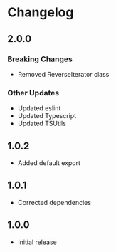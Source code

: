 # Changelog

## 2.0.0

### Breaking Changes
- Removed ReverseIterator class

### Other Updates
- Updated eslint
- Updated Typescript
- Updated TSUtils

## 1.0.2
- Added default export

## 1.0.1
- Corrected dependencies

## 1.0.0
- Initial release
